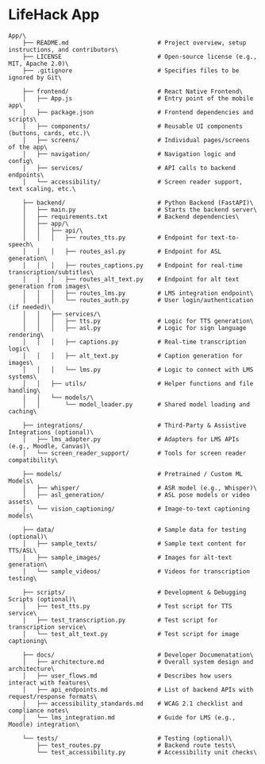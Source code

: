 # LifeHack App
    App/\
        ├── README.md                         # Project overview, setup instructions, and contributors\
        ├── LICENSE                           # Open-source license (e.g., MIT, Apache 2.0)\
        ├── .gitignore                        # Specifies files to be ignored by Git\
    
        ├── frontend/                         # React Native Frontend\
        │   ├── App.js                        # Entry point of the mobile app\
        │   ├── package.json                  # Frontend dependencies and scripts\
        │   ├── components/                   # Reusable UI components (buttons, cards, etc.)\
        │   ├── screens/                      # Individual pages/screens of the app\
        │   ├── navigation/                   # Navigation logic and config\
        │   ├── services/                     # API calls to backend endpoints\
        │   └── accessibility/                # Screen reader support, text scaling, etc.\
    
        ├── backend/                          # Python Backend (FastAPI)\
        │   ├── main.py                       # Starts the backend server\
        │   ├── requirements.txt              # Backend dependencies\
        │   ├── app/\
        │   │   ├── api/\
        │   │   │   ├── routes_tts.py         # Endpoint for text-to-speech\
        │   │   │   ├── routes_asl.py         # Endpoint for ASL generation\
        │   │   │   ├── routes_captions.py    # Endpoint for real-time transcription/subtitles\
        │   │   │   ├── routes_alt_text.py    # Endpoint for alt text generation from images\
        │   │   │   ├── routes_lms.py         # LMS integration endpoint\
        │   │   │   └── routes_auth.py        # User login/authentication (if needed)\
        │   │   ├── services/\
        │   │   │   ├── tts.py                # Logic for TTS generation\
        │   │   │   ├── asl.py                # Logic for sign language rendering\
        │   │   │   ├── captions.py           # Real-time transcription logic\
        │   │   │   ├── alt_text.py           # Caption generation for images\
        │   │   │   └── lms.py                # Logic to connect with LMS systems\
        │   │   ├── utils/                    # Helper functions and file handling\
        │   │   └── models/\
        │   │       └── model_loader.py       # Shared model loading and caching\
    
        ├── integrations/                     # Third-Party & Assistive Integrations (optional)\
        │   ├── lms_adapter.py                # Adapters for LMS APIs (e.g., Moodle, Canvas)\
        │   └── screen_reader_support/        # Tools for screen reader compatibility\
        
        ├── models/                           # Pretrained / Custom ML Models\  
        │   ├── whisper/                      # ASR model (e.g., Whisper)\
        │   ├── asl_generation/               # ASL pose models or video assets\
        │   └── vision_captioning/            # Image-to-text captioning models\
        
        ├── data/                             # Sample data for testing (optional)\
        │   ├── sample_texts/                 # Sample text content for TTS/ASL\
        │   ├── sample_images/                # Images for alt-text generation\
        │   └── sample_videos/                # Videos for transcription testing\
        
        ├── scripts/                          # Development & Debugging Scripts (optional)\
        │   ├── test_tts.py                   # Test script for TTS service\
        │   ├── test_transcription.py         # Test script for transcription service\
        │   └── test_alt_text.py              # Test script for image captioning\
        
        ├── docs/                             # Developer Documenatation\
        │   ├── architecture.md               # Overall system design and architecture\
        │   ├── user_flows.md                 # Describes how users interact with features\
        │   ├── api_endpoints.md              # List of backend APIs with request/response formats\
        │   ├── accessibility_standards.md    # WCAG 2.1 checklist and compliance notes\
        │   └── lms_integration.md            # Guide for LMS (e.g., Moodle) integration\
        
        └── tests/                            # Testing (optional)\
            ├── test_routes.py                # Backend route tests\
            └── test_accessibility.py         # Accessibility unit checks\
